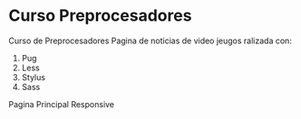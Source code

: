 # Curso Preprocesadores

Curso de Preprocesadores
Pagina de noticias de video jeugos ralizada con:

1. Pug
2. Less
3. Stylus
4. Sass

Pagina Principal Responsive
